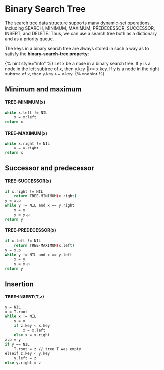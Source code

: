 # Binary Search Tree

The search tree data structure supports many dynamic-set operations, including SEARCH, MINIMUM, MAXIMUM, PREDECESSOR, SUCCESSOR, INSERT, and DELETE. Thus, we can use a search tree both as a dictionary and as a priority queue.

The keys in a binary search tree are always stored in such a way as to satisfy the **binary-search-tree property**: 

{% hint style="info" %}
Let x be a node in a binary search tree. If y is a node in the left subtree of x, then y.key &lt;= x.key. If y is a node in the right subtree of x, then y.key &gt;= x.key.
{% endhint %}

## Minimum and maximum

#### TREE-MINIMUM\(x\)

```bash
while x.left != NIL
    x = x:left
return x
```

#### TREE-MAXIMUM\(x\)

```bash
while x.right != NIL
    x = x.right
return x
```

## Successor and predecessor

#### TREE-SUCCESSOR\(x\)

```bash
if x.right != NIL
    return TREE-MINIMUM(x.right)
y = x.p
while y != NIL and x == y.right
    x = y
    y = y.p
return y
```

#### TREE-PREDECESSOR\(x\)

```bash
if x.left != NIL
    return TREE-MAXIMUM(x.left)
y = x.p
while y != NIL and x == y.left
    x = y
    y = y.p
return y
```

## Insertion

#### TREE-INSERT\(T,z\)

```bash
y = NIL
x = T.root
while x != NIL
    y = x
    if z.key < x.key
        x = x.left
    else x = x.right
z.p = y
if y == NIL
    T.root = z // tree T was empty
elseif z.key < y.key
    y.left = z
else y.right = z
```

